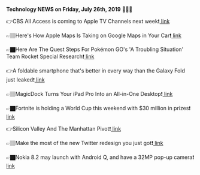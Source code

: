 <b>Technology NEWS on Friday, July 26th, 2019</b> 📡📡📡 

👉CBS All Access is coming to Apple TV Channels next week❗️<a href='https://www.google.com/url?rct=j&sa=t&url=https://www.engadget.com/2019/07/26/cbs-all-access-apple-tv/&ct=ga&cd=CAIyGmVjZmViYzNiZjFkNzQyNDM6Y29tOmVuOlVT&usg=AFQjCNFqV_YB-FsJNUmNiN20_Fr3W2BoVw'> link</a>

👉🏽Here's How Apple Maps Is Taking on Google Maps in Your Car❗️<a href='https://www.google.com/url?rct=j&sa=t&url=https://www.tomsguide.com/news/heres-how-apple-maps-is-taking-on-google-maps-in-your-car&ct=ga&cd=CAIyGmVjZmViYzNiZjFkNzQyNDM6Y29tOmVuOlVT&usg=AFQjCNFWFkZucy0jKpjBcSD1-FXzapTjOg'> link</a>

👉🏿Here Are The Quest Steps For Pokémon GO's 'A Troubling Situation' Team Rocket Special Research❗️<a href='https://www.google.com/url?rct=j&sa=t&url=https://www.forbes.com/sites/paultassi/2019/07/26/here-are-the-quest-steps-for-pokmon-gos-a-troubling-situation-team-rocket-special-research/&ct=ga&cd=CAIyGmVjZmViYzNiZjFkNzQyNDM6Y29tOmVuOlVT&usg=AFQjCNFhTGkjjXLClmjumAeXkRAfmZh5kA'> link</a>

👉A foldable smartphone that's better in every way than the Galaxy Fold just leaked❗️<a href='https://www.google.com/url?rct=j&sa=t&url=https://bgr.com/2019/07/26/galaxy-fold-price-release-date-vs-huawei-mate-x/&ct=ga&cd=CAIyGmVjZmViYzNiZjFkNzQyNDM6Y29tOmVuOlVT&usg=AFQjCNEC1yGerdAmttwMyHQ0Kfr3DkZK-g'> link</a>

👉🏽MagicDock Turns Your iPad Pro Into an All-in-One Desktop❗️<a href='https://www.google.com/url?rct=j&sa=t&url=https://www.laptopmag.com/articles/ipad-pro-magicdock-kickstarter&ct=ga&cd=CAIyGmVjZmViYzNiZjFkNzQyNDM6Y29tOmVuOlVT&usg=AFQjCNHqN9OwUoFoNXumgFiJbpAnezHtfA'> link</a>

👉🏿Fortnite is holding a World Cup this weekend with $30 million in prizes❗️<a href='https://www.google.com/url?rct=j&sa=t&url=https://www.cnn.com/2019/07/26/business/fortnite-world-cup-preview/index.html&ct=ga&cd=CAIyGmVjZmViYzNiZjFkNzQyNDM6Y29tOmVuOlVT&usg=AFQjCNHKMma1MnPB1mK0Evv8otdD5lnvtw'> link</a>

👉Silicon Valley And The Manhattan Pivot❗️<a href='https://www.google.com/url?rct=j&sa=t&url=https://www.forbes.com/sites/forbestechcouncil/2019/07/26/silicon-valley-and-the-manhattan-pivot/&ct=ga&cd=CAIyGmVjZmViYzNiZjFkNzQyNDM6Y29tOmVuOlVT&usg=AFQjCNE5gDKddcXQl22k_JC2DR99YHktlQ'> link</a>

👉🏽Make the most of the new Twitter redesign you just got❗️<a href='https://www.google.com/url?rct=j&sa=t&url=https://www.cnet.com/how-to/make-the-most-of-the-new-twitter-redesign-you-just-got/&ct=ga&cd=CAIyGmVjZmViYzNiZjFkNzQyNDM6Y29tOmVuOlVT&usg=AFQjCNGtPVRkfTkBa9jy4OeW4FnikGOVTQ'> link</a>

👉🏿Nokia 8.2 may launch with Android Q, and have a 32MP pop-up camera❗️<a href='https://www.google.com/url?rct=j&sa=t&url=https://www.digit.in/news/mobile-phones/nokia-82-may-launch-with-android-q-and-have-a-32mp-pop-up-camera-49389.html&ct=ga&cd=CAIyGmVjZmViYzNiZjFkNzQyNDM6Y29tOmVuOlVT&usg=AFQjCNF7f73-g1Wmx6_sN4YHOvsSy4HNaQ'> link</a>

